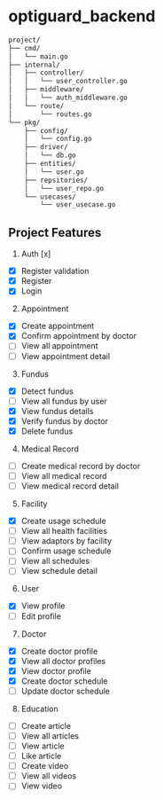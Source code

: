 # optiguard_backend


```bash
project/
├── cmd/
│   └── main.go
├── internal/
│   ├── controller/
│   │   └── user_controller.go
│   ├── middleware/
│   │   └── auth_middleware.go
│   └── route/
│       └── routes.go
└── pkg/
    ├── config/
    │   └── config.go
    ├── driver/
    │   └── db.go
    ├── entities/
    │   └── user.go
    ├── repsitories/
    │   └── user_repo.go
    └── usecases/
        └── user_usecase.go
```

## Project Features

1. Auth [x]

- [x] Register validation
- [x] Register
- [x] Login

2. Appointment

- [x] Create appointment
- [x] Confirm appointment by doctor
- [ ] View all appointment
- [ ] View appointment detail

3. Fundus

- [x] Detect fundus
- [ ] View all fundus by user
- [x] View fundus details
- [x] Verify fundus by doctor
- [x] Delete fundus

4. Medical Record

- [ ] Create medical record by doctor
- [ ] View all medical record
- [ ] View medical record detail

5. Facility

- [x] Create usage schedule
- [ ] View all health facilities
- [ ] View adaptors by facility
- [ ] Confirm usage schedule
- [ ] View all schedules
- [ ] View schedule detail

6. User

- [x] View profile
- [ ] Edit profile

7. Doctor

- [x] Create doctor profile
- [x] View all doctor profiles
- [x] View doctor profile
- [x] Create doctor schedule
- [ ] Update doctor schedule

8. Education

- [ ] Create article
- [ ] View all articles
- [ ] View article
- [ ] Like article
- [ ] Create video
- [ ] View all videos
- [ ] View video
